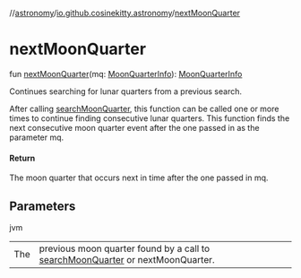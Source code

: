 //[astronomy](../../index.md)/[io.github.cosinekitty.astronomy](index.md)/[nextMoonQuarter](next-moon-quarter.md)

# nextMoonQuarter

fun [nextMoonQuarter](next-moon-quarter.md)(mq: [MoonQuarterInfo](-moon-quarter-info/index.md)): [MoonQuarterInfo](-moon-quarter-info/index.md)

Continues searching for lunar quarters from a previous search.

After calling [searchMoonQuarter](search-moon-quarter.md), this function can be called one or more times to continue finding consecutive lunar quarters. This function finds the next consecutive moon quarter event after the one passed in as the parameter mq.

#### Return

The moon quarter that occurs next in time after the one passed in mq.

## Parameters

jvm

| | |
|---|---|
| The | previous moon quarter found by a call to [searchMoonQuarter](search-moon-quarter.md) or nextMoonQuarter. |
